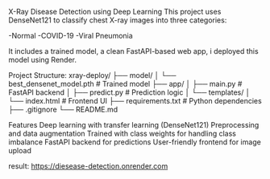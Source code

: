 X-Ray Disease Detection using Deep Learning
This project uses DenseNet121 to classify chest X-ray images into three categories:

-Normal
-COVID-19
-Viral Pneumonia

It includes a trained model, a clean FastAPI-based web app, i deployed this model using Render.

Project Structure:
xray-deploy/
├── model/
│   └── best_densenet_model.pth      # Trained model
├── app/
│   ├── main.py                      # FastAPI backend
│   ├── predict.py                   # Prediction logic
│   └── templates/
│       └── index.html               # Frontend UI
├── requirements.txt                 # Python dependencies
├── .gitignore
└── README.md

Features
Deep learning with transfer learning (DenseNet121)
Preprocessing and data augmentation
Trained with class weights for handling class imbalance
FastAPI backend for predictions
User-friendly frontend for image upload

result:
https://diesease-detection.onrender.com
